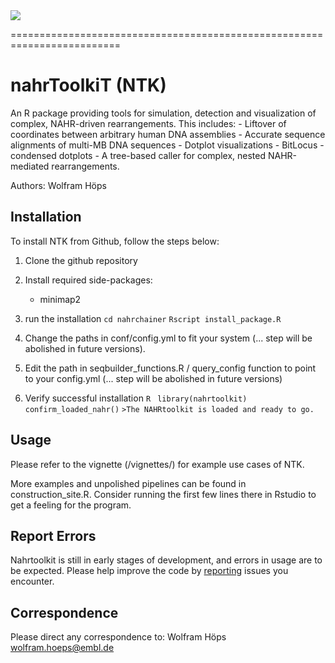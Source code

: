 <img src="https://github.com/WHops/nahrchainer/blob/main/ntk_logo-01.png?raw=true">

=========================================================================

# nahrToolkiT (NTK)
An R package providing tools for simulation, detection and visualization of complex, NAHR-driven rearrangements. This includes:
		- Liftover of coordinates between arbitrary human DNA assemblies
		- Accurate sequence alignments of multi-MB DNA sequences
		- Dotplot visualizations 
		- BitLocus - condensed dotplots
		- A tree-based caller for complex, nested NAHR-mediated rearrangements. 

Authors: Wolfram Höps

## Installation

To install NTK from Github, follow the steps below: 

1. Clone the github repository

2. Install required side-packages:
	- minimap2

3. run the installation
    `cd nahrchainer`
    `Rscript install_package.R`
 
4. Change the paths in conf/config.yml to fit your system (... step will be abolished in future versions). 

5. Edit the path in seqbuilder_functions.R / query_config function to point to your config.yml (... step will be abolished in future versions)
    
6. Verify successful installation
`R`
` library(nahrtoolkit)`
`confirm_loaded_nahr()`
`>The NAHRtoolkit is loaded and ready to go.`


## Usage

Please refer to the vignette (/vignettes/) for example use cases of NTK. 

More examples and unpolished pipelines can be found in construction_site.R. Consider running the first few lines there in Rstudio to get a feeling for the program. 

## Report Errors

Nahrtoolkit is still in early stages of development, and errors in usage are to be expected. 
Please help improve the code by [reporting](https://github.com/WHops/nahrchainer/issues/new) issues you encounter.

## Correspondence

Please direct any correspondence to: 
Wolfram Höps
wolfram.hoeps@embl.de

